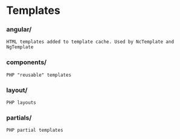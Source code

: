 # Templates
### angular/
    HTML templates added to template cache. Used by NcTemplate and NgTemplate
### components/
    PHP "reusable" templates
### layout/
    PHP layouts
### partials/
    PHP partial templates